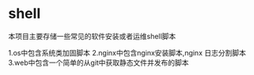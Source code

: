 # shell

本项目主要存储一些常见的软件安装或者运维shell脚本


1.os中包含系统类加固脚本
2.nginx中包含nginx安装脚本,nginx 日志分割脚本
3.web中包含一个简单的从git中获取静态文件并发布的脚本
